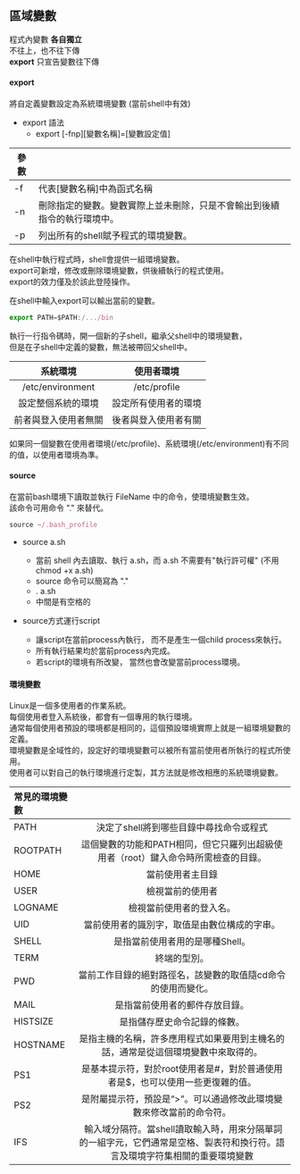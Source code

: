 ## 區域變數

程式內變數 **各自獨立**   
不往上，也不往下傳   
**export** 只宣告變數往下傳

#### export
將自定義變數設定為系統環境變數 (當前shell中有效)
* export 語法
    * export [-fnp][變數名稱]=[變數設定值]

| 參數 |  |
| ---- | ---- |
| -f | 代表[變數名稱]中為函式名稱 |
| -n | 刪除指定的變數。變數實際上並未刪除，只是不會輸出到後續指令的執行環境中。 |
| -p | 列出所有的shell賦予程式的環境變數。 |


在shell中執行程式時，shell會提供一組環境變數。   
export可新增，修改或刪除環境變數，供後續執行的程式使用。   
export的效力僅及於該此登陸操作。

在shell中輸入export可以輸出當前的變數。
```js
export PATH=$PATH:/.../bin
```

執行一行指令碼時，開一個新的子shell，繼承父shell中的環境變數，   
但是在子shell中定義的變數，無法被帶回父shell中。

| 系統環境 | 使用者環境 |
| :---: | :---: |
| /etc/environment | /etc/profile |
| 設定整個系統的環境 | 設定所有使用者的環境 |
| 前者與登入使用者無關 | 後者與登入使用者有關 |

如果同一個變數在使用者環境(/etc/profile)、系統環境(/etc/environment)有不同的值，以使用者環境為準。

#### source

在當前bash環境下讀取並執行 FileName 中的命令，使環境變數生效。   
該命令可用命令 "." 來替代。
```js
source ~/.bash_profile
```

* source a.sh
    * 當前 shell 內去讀取、執行 a.sh，而 a.sh 不需要有"執行許可權" (不用 chmod +x a.sh)
    * source 命令可以簡寫為 "."
    * . a.sh
    * 中間是有空格的


* source方式運行script
    * 讓script在當前process內執行， 而不是產生一個child process來執行。
    * 所有執行結果均於當前process內完成。
    * 若script的環境有所改變， 當然也會改變當前process環境。

#### 環境變數
Linux是一個多使用者的作業系統。   
每個使用者登入系統後，都會有一個專用的執行環境。   
通常每個使用者預設的環境都是相同的，這個預設環境實際上就是一組環境變數的定義。   
環境變數是全域性的，設定好的環境變數可以被所有當前使用者所執行的程式所使用。   
使用者可以對自己的執行環境進行定製，其方法就是修改相應的系統環境變數。

|常見的環境變數 ||
|:---|:---:|
|PATH|決定了shell將到哪些目錄中尋找命令或程式|
|ROOTPATH|這個變數的功能和PATH相同，但它只羅列出超級使用者（root）鍵入命令時所需檢查的目錄。|
|HOME|當前使用者主目錄|
|USER|檢視當前的使用者|
|LOGNAME|檢視當前使用者的登入名。|
|UID|當前使用者的識別字，取值是由數位構成的字串。|
|SHELL|是指當前使用者用的是哪種Shell。|
|TERM|終端的型別。|
|PWD|當前工作目錄的絕對路徑名，該變數的取值隨cd命令的使用而變化。|
|MAIL|是指當前使用者的郵件存放目錄。|
|HISTSIZE|是指儲存歷史命令記錄的條數。|
|HOSTNAME|是指主機的名稱，許多應用程式如果要用到主機名的話，通常是從這個環境變數中來取得的。|
|PS1|是基本提示符，對於root使用者是#，對於普通使用者是$，也可以使用一些更復雜的值。|
|PS2|是附屬提示符，預設是“>”。可以通過修改此環境變數來修改當前的命令符。|
|IFS| 輸入域分隔符。當shell讀取輸入時，用來分隔單詞的一組字元，它們通常是空格、製表符和換行符。語言及環境字符集相關的重要環境變數|


